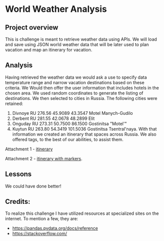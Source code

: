 # **World Weather Analysis**
## Project overview
This is challenge is meant to retrieve weather data using APIs. We will load and save using JSON world weather data that will be later used to plan vacation and map an itinerary for vacation.
## Analysis
Having retrieved the weather data we would ask a use to specify data temperature range and narrow vacation destinations based on these criteria. We Would then offer the user information that includes hotels in the chosen area.
We used random coordinates to generate the listing of destinations. We then selected to cities in Russia. The following cities were retained:
1) Divnoye	RU	276.56	45.9089	43.3547	Motel Manych-Gudilo
2) Derbent	RU	281.55	42.0678	48.2899	Elit
3) Onguday	RU	273.31	50.7500	86.1500	Gostinitsa "Motel'"
4) Kuytun	RU	263.80	54.3419	101.5036	Gostinitsa Tsentral'naya.
With that information we created an itinerary that spaces across Russia. We also offered tags, to the best of our abilities, to assist them.

Attachment 1 - [itinerary](https://github.com/RichardYDepestre/World_Weather_Analysis_final/blob/main/WeatherPy_travel_map.png?raw=true)

Attachment 2 - [itinerary with markers](https://github.com/RichardYDepestre/World_Weather_Analysis_final/blob/main/WeatherPy_travel_map_markers.png?raw=true).

## Lessons
We could have done better!

## Credits:
To realize this challenge I have utilized resources at specialized sites on the internet. To mention a few, they are:
- https://pandas.pydata.org/docs/reference
- https://stackoverflow.com/
